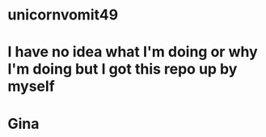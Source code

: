 # unicornvomit49
# I have no idea what I'm doing or why I'm doing but I got this repo up by myself
# Gina
